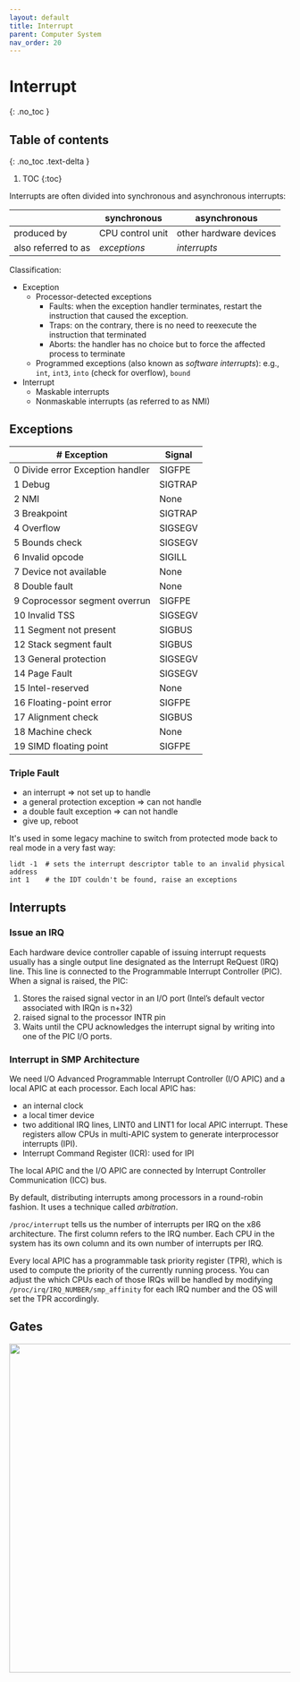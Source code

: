```yaml
---
layout: default
title: Interrupt
parent: Computer System
nav_order: 20
---
```


# Interrupt
{: .no_toc }

## Table of contents
{: .no_toc .text-delta }

1. TOC
{:toc}

Interrupts are often divided into synchronous and asynchronous interrupts:

|                     | synchronous      | asynchronous           |
| ------------------- | ---------------- | ---------------------- |
| produced by         | CPU control unit | other hardware devices |
| also referred to as | *exceptions*     | *interrupts*           |

Classification:

- Exception
  - Processor-detected exceptions
    - Faults: when the exception handler terminates, restart the instruction that caused the exception.
    - Traps: on the contrary, there is no need to reexecute the instruction that terminated 
    - Aborts: the handler has no choice but to force the affected process to terminate
  - Programmed exceptions (also known as _software interrupts_): e.g., `int`, `int3`, `into` (check for overflow), `bound`
- Interrupt
  - Maskable interrupts
  - Nonmaskable interrupts (as referred to as NMI)

## Exceptions

| # Exception                      | Signal  |
| -------------------------------- | ------- |
| 0 Divide error Exception handler | SIGFPE  |
| 1 Debug                          | SIGTRAP |
| 2 NMI                            | None    |
| 3 Breakpoint                     | SIGTRAP |
| 4 Overflow                       | SIGSEGV |
| 5 Bounds check                   | SIGSEGV |
| 6 Invalid opcode                 | SIGILL  |
| 7 Device not available           | None    |
| 8 Double fault                   | None    |
| 9 Coprocessor segment overrun    | SIGFPE  |
| 10 Invalid TSS                   | SIGSEGV |
| 11 Segment not present           | SIGBUS  |
| 12 Stack segment fault           | SIGBUS  |
| 13 General protection            | SIGSEGV |
| 14 Page Fault                    | SIGSEGV |
| 15 Intel-reserved                | None    |
| 16 Floating-point error          | SIGFPE  |
| 17 Alignment check               | SIGBUS  |
| 18 Machine check                 | None    |
| 19 SIMD floating point           | SIGFPE  |

### Triple Fault

- an interrupt => not set up to handle
- a general protection exception => can not handle
- a double fault exception => can not handle
- give up, reboot

It's used in some legacy machine to switch from protected mode back to real mode in a very fast way:

```
lidt -1  # sets the interrupt descriptor table to an invalid physical address
int 1    # the IDT couldn't be found, raise an exceptions
```

## Interrupts

### Issue an IRQ

Each hardware device controller capable of issuing interrupt requests usually has a single output line designated as the Interrupt ReQuest (IRQ) line. This line is connected to the Programmable Interrupt Controller (PIC). When a signal is raised, the PIC:

1. Stores the raised signal vector in an I/O port (Intel’s default vector associated with IRQn is n+32)
2. raised signal to the processor INTR pin
3. Waits until the CPU acknowledges the interrupt signal by writing into one of the PIC I/O ports.

### Interrupt in SMP Architecture

We need I/O Advanced Programmable Interrupt Controller (I/O APIC) and a local APIC at each processor. Each local APIC has:

- an internal clock
- a local timer device
- two additional IRQ lines, LINT0 and LINT1 for local APIC interrupt. These registers allow CPUs in multi-APIC system to generate interprocessor interrupts (IPI).
- Interrupt Command Register (ICR): used for IPI

The local APIC and the I/O APIC are connected by Interrupt Controller Communication (ICC) bus. 

By default, distributing interrupts among processors in a round-robin fashion. It uses a technique called _arbitration_. 

`/proc/interrupt` tells us the number of interrupts per IRQ on the x86 architecture. The first column refers to the IRQ number. Each CPU in the system has its own column and its own number of interrupts per IRQ.

Every local APIC has a programmable task priority register (TPR), which is used to compute the priority of the currently running process. You can adjust the which CPUs each of those IRQs will be handled by modifying `/proc/irq/IRQ_NUMBER/smp_affinity` for each IRQ number and the OS will set the TPR accordingly.

## Gates

<img src="{{site.baseurl}}/assets/img/Screen Shot 2020-01-29 at 7.57.43 PM.png" width="588">


